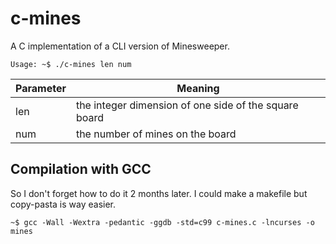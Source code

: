 # c-mines
A C implementation of a CLI version of Minesweeper. 

```
Usage: ~$ ./c-mines len num
```

| Parameter | Meaning |
| --------- | ------- |
| len       | the integer dimension of one side of the square board |
| num       | the number of mines on the board |

## Compilation with GCC
So I don't forget how to do it 2 months later. I could make a 
makefile but copy-pasta is way easier.
```
~$ gcc -Wall -Wextra -pedantic -ggdb -std=c99 c-mines.c -lncurses -o mines
```

